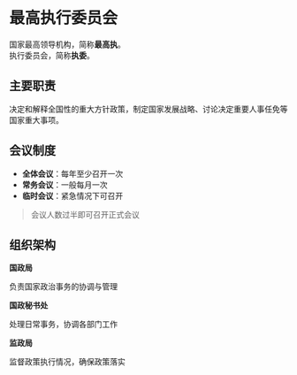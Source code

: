 # 最高执行委员会

国家最高领导机构，简称**最高执**。  
执行委员会，简称**执委**。

## 主要职责
决定和解释全国性的重大方针政策，制定国家发展战略、讨论决定重要人事任免等国家重大事项。

## 会议制度
- **全体会议**：每年至少召开一次
- **常务会议**：一般每月一次
- **临时会议**：紧急情况下可召开

> 会议人数过半即可召开正式会议

## 组织架构
<div class="grid-list">
    <div class="grid-item">
        <strong>国政局</strong>
        <p>负责国家政治事务的协调与管理</p>
    </div>
    <div class="grid-item">
        <strong>国政秘书处</strong>
        <p>处理日常事务，协调各部门工作</p>
    </div>
    <div class="grid-item">
        <strong>监政局</strong>
        <p>监督政策执行情况，确保政策落实</p>
    </div>
</div>